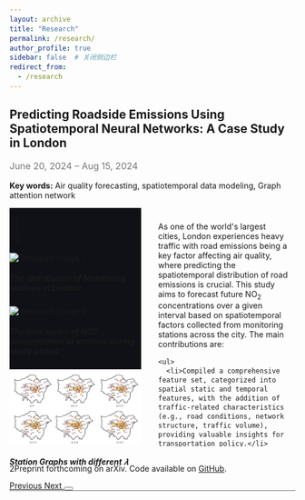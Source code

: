 ```yaml
---
layout: archive
title: "Research"
permalink: /research/
author_profile: true
sidebar: false  # 关闭侧边栏
redirect_from:
  - /research
---
```


<!-- {% include base_path %} -->

<!-- 研究项目标题 -->
## **Predicting Roadside Emissions Using Spatiotemporal Neural Networks: A Case Study in London**
<p style="color: #757575; font-size: 16px;">June 20, 2024 – Aug 15, 2024</p>
<!-- 关键词部分 -->
<p><strong>Key words:</strong> Air quality forecasting, spatiotemporal data modeling, Graph attention network</p>

<!-- 父容器 -->
<div class="content-wrapper" style="display: flex; max-height: 400px; align-items: flex-start;">
  <div id="researchCarousel" class="carousel slide" data-ride="carousel" style="flex-basis: 50%; background-color: #0f1117; max-height: 400px">
    <ol class="carousel-indicators">
      <li data-target="#researchCarousel" data-slide-to="0" class="active"></li>
      <li data-target="#researchCarousel" data-slide-to="1"></li>
      <li data-target="#researchCarousel" data-slide-to="2"></li>
    </ol>
    <div class="carousel-inner">
      <div class="carousel-item active">
        <img src="/images/research_1/img_1.png" class="d-block mx-auto" alt="Research Image 1" style="display: block; justify-content: center; align-items: center;">
        <div class="carousel-caption d-none d-md-block">
          <h5>The distribution of Monitoring stations in London</h5>
        </div>
      </div>
      <div class="carousel-item">
        <img src="/images/research_1/img_2.png" class="d-block mx-auto" alt="Research Image 2">
        <div class="carousel-caption d-none d-md-block">
          <h5>The time series of NO2 concentration at stations during study period</h5>
        </div>
      </div>
      <div class="carousel-item">
        <img src="/images/research_1/img_3.png" class="d-block mx-auto" alt="Research Image 3">
        <!--  style="object-fit: contain; width: 100%; height: auto;" -->
        <div class="carousel-caption d-none d-md-block">
          <h5>Station Graphs with different 𝜆</h5>
        </div>
      </div>
    </div>
    <!-- Controls -->
    <a class="carousel-control-prev" href="#researchCarousel" role="button" data-slide="prev">
      <span class="carousel-control-prev-icon" aria-hidden="true"></span>
      <span class="sr-only">Previous</span>
    </a>
    <a class="carousel-control-next" href="#researchCarousel" role="button" data-slide="next">
      <span class="carousel-control-next-icon" aria-hidden="true"></span>
      <span class="sr-only">Next</span>
    </a>
    <!-- Pause/Play Button -->
    <button class="carousel-control-pause" id="carouselPauseButton" onclick="toggleCarouselPause()">
      <i id="carouselIcon" class="fas fa-pause"></i>
    </button>
  </div>
  <!-- 摘要部分 -->
  <div class="research-summary" style="flex-basis: 50%; max-height: 400px; overflow-y: auto; padding: 10px; margin-left: 20px;">
    <p>As one of the world's largest cities, London experiences heavy traffic with road emissions being a key factor affecting air quality, where predicting the spatiotemporal distribution of road emissions is crucial. This study aims to forecast future NO<sub>2</sub> concentrations over a given interval based on spatiotemporal factors collected from monitoring stations across the city. The main contributions are:</p>

    <ul>
      <li>Compiled a comprehensive feature set, categorized into spatial static and temporal features, with the addition of traffic-related characteristics (e.g., road conditions, network structure, traffic volume), providing valuable insights for transportation policy.</li>
      <li>Incorporated pollutant dispersion knowledge to build a spatiotemporal dynamic graph of monitoring stations, enhancing accuracy.</li>
      <li>Developed a hybrid model combining Graph Neural Networks and LSTM, capturing complex spatiotemporal dependencies of road emissions.</li>
    </ul>

    <p>To validate the model's applicability, experiments used a spatiotemporal dataset of hourly air pollutants from roadside stations in London, sourced from the <a href="https://www.londonair.org.uk/london/asp/publicdetails.asp" target="_blank" style="color: #757575;">London Air Quality Network (LAQN)</a>. Results show that the proposed model outperforms existing baselines in prediction accuracy. Specifically, the graph attention mechanism improves accuracy by 12.5% and the encoder-decoder architecture in LSTM extends the forecast horizon to 12 hours, with superior performance in long-term (9-12h) predictions over short-term (1-4h).</p>
  </div>
</div>

<!-- 相关链接部分 -->
<!-- 引入 Font Awesome -->
<link rel="stylesheet" href="https://cdnjs.cloudflare.com/ajax/libs/font-awesome/5.15.4/css/all.min.css">
<p style="margin-top: 50px;">2Preprint forthcoming on arXiv. Code available on <a href="https://github.com/your-repo-link" target="_blank"><i class="fab fa-github"></i> GitHub</a>.</p>
<!-- <p style="margin-top: 30px; background-color: #0f1117; color: #757575;">Preprint forthcoming on arXiv. Code available on <a href="https://github.com/your-repo-link" target="_blank"><i class="fab fa-github"></i> GitHub</a>.</p> -->
<!-- 分隔线 -->
<hr style="border: none; height: 0.5px; background-color: #757575; margin-top: 30px; margin-bottom: 0px;">